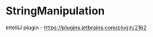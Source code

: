 StringManipulation
==================

IntelliJ plugin - https://plugins.jetbrains.com/plugin/2162 
